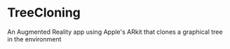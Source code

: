 # TreeCloning
An Augmented Reality app using Apple's ARkit that clones a graphical tree in the environment
